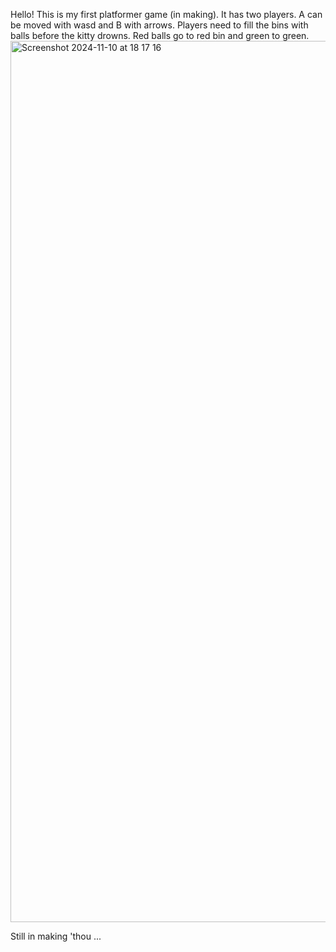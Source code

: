 Hello! This is my first platformer game (in making). It has two players. A can be moved with wasd and B with arrows.
Players need to fill the bins with balls before the kitty drowns. Red balls go to red bin and green to green. 
<img width="1410" alt="Screenshot 2024-11-10 at 18 17 16" src="https://github.com/user-attachments/assets/bb43255f-ed35-45ff-9369-2a46d9058e55">

Still in making 'thou ...
